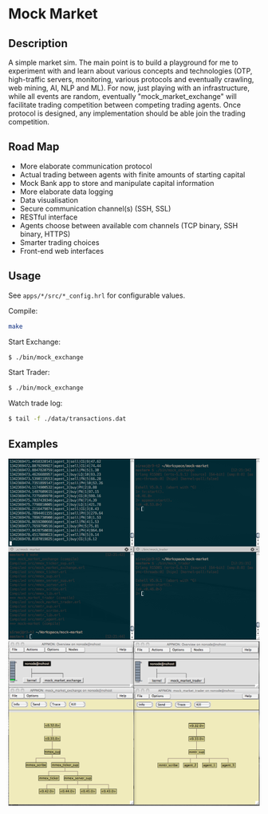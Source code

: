 Mock Market
===========


Description
-----------

A simple market sim. The main point is to build a playground for me to
experiment with and learn about various concepts and technologies (OTP,
high-traffic servers, monitoring, various protocols and eventually crawling,
web mining, AI, NLP and ML). For now, just playing with an infrastructure,
while all events are random, eventually "mock_market_exchange" will facilitate
trading competition between competing trading agents. Once protocol is
designed, any implementation should be able join the trading competition.


Road Map
--------
* More elaborate communication protocol
* Actual trading between agents with finite amounts of starting capital
* Mock Bank app to store and manipulate capital information
* More elaborate data logging
* Data visualisation
* Secure communication channel(s) (SSH, SSL)
* RESTful interface
* Agents choose between available com channels (TCP binary, SSH binary, HTTPS)
* Smarter trading choices
* Front-end web interfaces


Usage
-----

See `apps/*/src/*_config.hrl` for configurable values.

Compile:

```sh
make
```

Start Exchange:

```sh
$ ./bin/mock_exchange
```

Start Trader:

```sh
$ ./bin/mock_exchange
```

Watch trade log:

```sh
$ tail -f ./data/transactions.dat
```


Examples
--------

![Terminal](screenshot-terminal.png)
![AppMon](screenshot-appmon.png)
